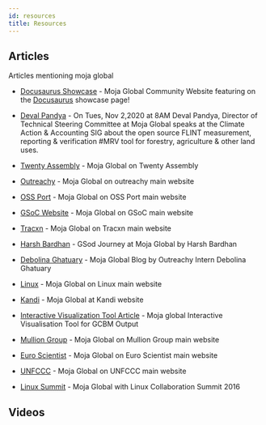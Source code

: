 ```yaml
---
id: resources
title: Resources
---
```


## Articles
Articles mentioning moja global
- [Docusaurus Showcase](https://docusaurus.io/showcase) - Moja Global  Community Website featuring on the [Docusaurus](https://docusaurus.io/) showcase page!

- [Deval Pandya](https://wiki.hyperledger.org/display/CASIG/CA2+SIG+-+Meeting+November+2) - On Tues, Nov 2,2020 at 8AM Deval Pandya, Director of Technical Steering Committee at Moja Global speaks at the Climate Action & Accounting SIG about the open source FLINT measurement, reporting & verification #MRV tool for forestry, agriculture & other land uses.

- [Twenty Assembly](https://www.twentyassembly.com/moja-global) - Moja Global on Twenty Assembly

- [Outreachy](https://www.outreachy.org/outreachy-may-2021-internship-round/communities/moja-global/) - Moja Global on outreachy main website 

- [OSS Port](https://www.oss-port.com/moja-global/flint-ui) - Moja Global on OSS Port main website 

- [GSoC Website](https://summerofcode.withgoogle.com/archive/2020/organizations/6465676589400064) - Moja Global on GSoC main website 

- [Tracxn](https://tracxn.com/d/companies/moja.global) - Moja Global on Tracxn main website 

- [Harsh Bardhan](https://harshcasper.com/blog/google-season-of-docs-work-report) - GSod Journey at Moja Global by Harsh Bardhan 
- [Debolina Ghatuary](https://debolinaghatuary.medium.com/all-about-moja-global-2fd469811999) - Moja Global Blog by Outreachy Intern Debolina Ghatuary 

- [Linux](https://www.linux.com/news/moja-global-creating-open-source-tools-help-environment/) - Moja Global on Linux main website

- [Kandi](https://kandi.openweaver.com/javascript/moja-global/community-website) - Moja Global at Kandi website

- [Interactive Visualization Tool Article](https://hub.osc.dial.community/t/moja-global-interactive-visualisation-tool-for-gcbm-output/1601) - Moja global Interactive Visualisation Tool for GCBM Output

- [Mullion Group](https://www.mulliongroup.com.au/rob-waterworth-appointed-interim-director-of-moja-global/) - Moja Global on Mullion Group main website 

- [Euro Scientist](https://www.euroscientist.com/open-governance-enhances-value-land-use-policy-software/) - Moja Global on Euro Scientist main website 

- [UNFCCC](https://unfccc.int/process-and-meetings/transparency-and-reporting/support-for-developing-countries/ghg-support) - Moja Global on UNFCCC main website 

- [Linux Summit](https://www.slideshare.net/DoriMcAuliffe/moja-global-linux-collaboration-summit-2016) - Moja Global with Linux Collaboration Summit 2016

## Videos